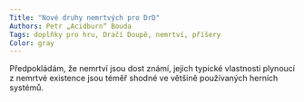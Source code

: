 ```yaml
---
Title: "Nové druhy nemrtvých pro DrD"
Authors: Petr „Acidburn“ Bouda
Tags: doplňky pro hru, Dračí Doupě, nemrtví, příšery
Color: gray
---
```

Předpokládám, že nemrtví jsou dost známí, jejich typické vlastnosti plynoucí z nemrtvé existence jsou téměř shodné ve většině používaných herních systémů. 